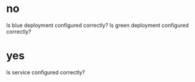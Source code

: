 # no
Is blue deployment configured correctly?
Is green deployment configured correctly?

# yes
Is service configured correctly?

